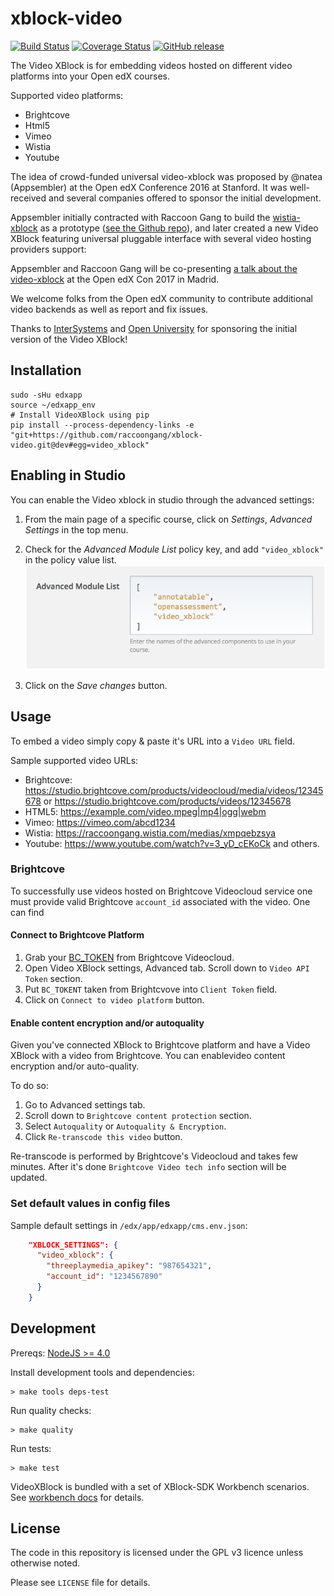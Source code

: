 # xblock-video

[![Build Status](https://img.shields.io/circleci/project/raccoongang/xblock-video/dev.svg)](https://circleci.com/gh/raccoongang/xblock-video/tree/dev)
[![Coverage Status](https://img.shields.io/codecov/c/github/raccoongang/xblock-video/dev.svg)](https://codecov.io/gh/raccoongang/xblock-video)
[![GitHub release](https://img.shields.io/github/release/raccoongang/xblock-video.svg)](https://github.com/raccoongang/xblock-video/releases)

The Video XBlock is for embedding videos hosted on different video platforms
into your Open edX courses.

Supported video platforms:

- Brightcove
- Html5
- Vimeo
- Wistia
- Youtube

The idea of crowd-funded universal video-xblock was proposed by @natea
(Appsembler) at the Open edX Conference 2016 at Stanford. It was well-received
and several companies offered to sponsor the initial development.

Appsembler initially contracted with Raccoon Gang to build the [wistia-xblock]
as a prototype ([see the Github repo]), and later created a new Video XBlock
featuring universal pluggable interface with several video hosting providers
support:

[wistia-xblock]: https://appsembler.com/blog/why-open-edx-needs-an-alternative-video-xblock/
[see the Github repo]: https://github.com/appsembler/xblock-wistia

Appsembler and Raccoon Gang will be co-presenting [a talk about the
video-xblock] at the Open edX Con 2017 in Madrid.

[a talk about the video-xblock]: https://openedx2017.sched.com/event/9zf6/lightning-talks

We welcome folks from the Open edX community to contribute additional video
backends as well as report and fix issues.

Thanks to [InterSystems] and [Open University] for sponsoring the initial
version of the Video XBlock!

[InterSystems]: http://www.intersystems.com
[Open University]: http://www.open.ac.uk

## Installation

```shell
sudo -sHu edxapp
source ~/edxapp_env
# Install VideoXBlock using pip
pip install --process-dependency-links -e "git+https://github.com/raccoongang/xblock-video.git@dev#egg=video_xblock"
```

## Enabling in Studio

You can enable the Video xblock in studio through the advanced
settings:

1. From the main page of a specific course, click on *Settings*,
   *Advanced Settings* in the top menu.
1. Check for the *Advanced Module List* policy key, and add
   `"video_xblock"` in the policy value list.
   ![Advanced Module List](doc/img/advanced_settings.png)

1. Click on the *Save changes* button.

## Usage

To embed a video simply copy & paste it's URL into a `Video URL` field.

Sample supported video URLs:

- Brightcove: https://studio.brightcove.com/products/videocloud/media/videos/12345678 or https://studio.brightcove.com/products/videos/12345678
- HTML5: https://example.com/video.mpeg|mp4|ogg|webm
- Vimeo: https://vimeo.com/abcd1234
- Wistia: https://raccoongang.wistia.com/medias/xmpqebzsya
- Youtube: https://www.youtube.com/watch?v=3_yD_cEKoCk and others.

### Brightcove

To successfully use videos hosted on Brightcove Videocloud service one must provide valid Brightcove `account_id` associated with the video. One can find

#### Connect to Brightcove Platform

1. Grab your [BC_TOKEN] from Brightcove Videocloud.
1. Open Video XBlock settings, Advanced tab. Scroll down to `Video API Token` section.
1. Put `BC_TOKENT` taken from Brightcvove into `Client Token` field.
1. Click on `Connect to video platform` button.

[BC_TOKEN]: https://docs.brightcove.com/en/video-cloud/media-management/guides/authentication.html

#### Enable content encryption and/or autoquality

Given you've connected XBlock to Brightcove platform and have a Video XBlock with a video from Brightcove. You can enablevideo content encryption and/or auto-quality.

To do so:
1. Go to Advanced settings tab.
1. Scroll down to `Brightcove content protection` section.
1. Select `Autoquality` or `Autoquality & Encryption`.
1. Click `Re-transcode this video` button.

Re-transcode is performed by Brightcove's Videocloud and takes few minutes. After it's done `Brightcove Video tech info` section will be updated.

### Set default values in config files

Sample default settings in `/edx/app/edxapp/cms.env.json`:

```json
    "XBLOCK_SETTINGS": {
      "video_xblock": {
        "threeplaymedia_apikey": "987654321",
        "account_id": "1234567890"
      }
    }
```

## Development

Prereqs: [NodeJS >= 4.0](https://docs.npmjs.com/getting-started/installing-node#updating-npm)

Install development tools and dependencies:

```shell
> make tools deps-test
```

Run quality checks:

```shell
> make quality
```

Run tests:

```shell
> make test
```

VideoXBlock is bundled with a set of XBlock-SDK Workbench scenarios.
See [workbench docs](/video_xblock/workbench/README.md) for details.

## License

The code in this repository is licensed under the GPL v3 licence unless
otherwise noted.

Please see `LICENSE` file for details.
